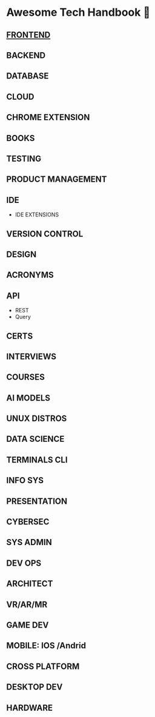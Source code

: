 # **Awesome Tech Handbook** 🚀

## <ins>FRONTEND</ins>	
  


## BACKEND
## DATABASE
## CLOUD
## CHROME EXTENSION
## BOOKS
## TESTING
## PRODUCT MANAGEMENT
## IDE
  - IDE EXTENSIONS

## VERSION CONTROL
## DESIGN
## ACRONYMS
## API
  - REST
  - Query
## CERTS
## INTERVIEWS
## COURSES
## AI MODELS
## UNUX DISTROS
## DATA SCIENCE
## TERMINALS CLI
## INFO SYS
## PRESENTATION
## CYBERSEC 
## SYS ADMIN
## DEV OPS
## ARCHITECT
## VR/AR/MR
## GAME DEV
## MOBILE: IOS /Andrid
## CROSS PLATFORM
## DESKTOP DEV
## HARDWARE
